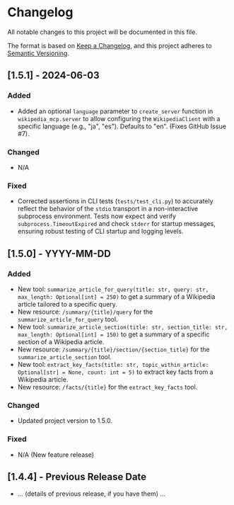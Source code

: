 # Changelog

All notable changes to this project will be documented in this file.

The format is based on [Keep a Changelog](https://keepachangelog.com/en/1.0.0/),
and this project adheres to [Semantic Versioning](https://semver.org/spec/v2.0.0.html).

## [1.5.1] - 2024-06-03

### Added
- Added an optional `language` parameter to `create_server` function in `wikipedia_mcp.server` to allow configuring the `WikipediaClient` with a specific language (e.g., "ja", "es"). Defaults to "en". (Fixes GitHub Issue #7).

### Changed
- N/A

### Fixed
- Corrected assertions in CLI tests (`tests/test_cli.py`) to accurately reflect the behavior of the `stdio` transport in a non-interactive subprocess environment. Tests now expect and verify `subprocess.TimeoutExpired` and check `stderr` for startup messages, ensuring robust testing of CLI startup and logging levels.

## [1.5.0] - YYYY-MM-DD

### Added
- New tool: `summarize_article_for_query(title: str, query: str, max_length: Optional[int] = 250)` to get a summary of a Wikipedia article tailored to a specific query.
- New resource: `/summary/{title}/query` for the `summarize_article_for_query` tool.
- New tool: `summarize_article_section(title: str, section_title: str, max_length: Optional[int] = 150)` to get a summary of a specific section of a Wikipedia article.
- New resource: `/summary/{title}/section/{section_title}` for the `summarize_article_section` tool.
- New tool: `extract_key_facts(title: str, topic_within_article: Optional[str] = None, count: int = 5)` to extract key facts from a Wikipedia article.
- New resource: `/facts/{title}` for the `extract_key_facts` tool.

### Changed
- Updated project version to 1.5.0.

### Fixed
- N/A (New feature release)

## [1.4.4] - Previous Release Date
- ... (details of previous release, if you have them) ... 